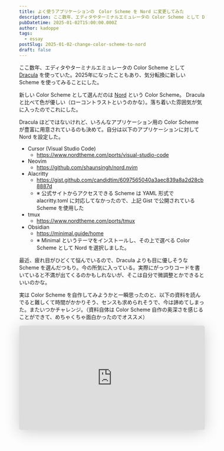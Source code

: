 ```yaml
---
title: よく使うアプリケーションの　Color Scheme を Nord に変更してみた
description: ここ数年、エディタやターミナルエミュレータの Color Scheme として Dracula を使っていた。2025年になったこともあり、気分転換に新しい Scheme を使ってみることにした。
pubDatetime: 2025-01-02T15:00:00.000Z
author: kadoppe
tags:
  - essay
postSlug: 2025-01-02-change-color-scheme-to-nord
draft: false
---
```


ここ数年、エディタやターミナルエミュレータの Color Scheme として [Dracula](https://draculatheme.com) を使っていた。2025年になったこともあり、気分転換に新しい Scheme を使ってみることにした。

新しい Color Scheme として選んだのは [Nord](https://www.nordtheme.com/) という Color Scheme。 Dracula と比べて色が優しい（ローコントラストというのかな）。落ち着いた雰囲気が気に入ったのでこれにした。

Dracula ほどではないけれど、いろんなアプリケーション用の Color Scheme が豊富に用意されているのも決めて。自分は以下のアプリケーションに対して Nord を設定した。

- Cursor (Visual Studio Code)
  - https://www.nordtheme.com/ports/visual-studio-code
- Neovim
  - https://github.com/shaunsingh/nord.nvim
- Alacritty
  - https://gist.github.com/candidtim/6097565040a3aec839a8a2d28cb8887d
  - ※ 公式サイトからアクセスできる Scheme は YAML 形式で alacritty.toml に対応してなかったので、上記 Gist で公開されている Scheme を使用した
- tmux
  - https://www.nordtheme.com/ports/tmux
- Obsidian
  - https://minimal.guide/home
  - ※ Minimal というテーマをインストールし、その上で選べる Color Scheme として Nord を選択しました。

最近、疲れ目がひどくて悩んでいるので、Dracula よりも目に優しそうな Scheme を選んだつもり。今の所気に入っている。実際にがっつりコードを書いていると不満が出てくるのかもしれないが、そこは自分で微調整とかできるといいのかな。

実は Color Scheme を自作してみようかと一瞬思ったのと、以下の資料を読んでると難しくて時間がかかりそう、センスも求められそうで、今は諦めてしまった。またいつかチャレンジ。（資料自体は Color Scheme 自作の奥深さを感じることができて、めちゃくちゃ面白かったのでオススメ）

<iframe class="speakerdeck-iframe" frameborder="0" src="https://speakerdeck.com/player/0e6e3d1a67a346e9abe9c187a277e18e" title="Creating Your Lovely Color Scheme" allowfullscreen="true" style="border: 0px; background: padding-box padding-box rgba(0, 0, 0, 0.1); margin: 0px; padding: 0px; border-radius: 6px; box-shadow: rgba(0, 0, 0, 0.2) 0px 5px 40px; width: 100%; height: auto; aspect-ratio: 560 / 315;" data-ratio="1.7777777777777777"></iframe>


